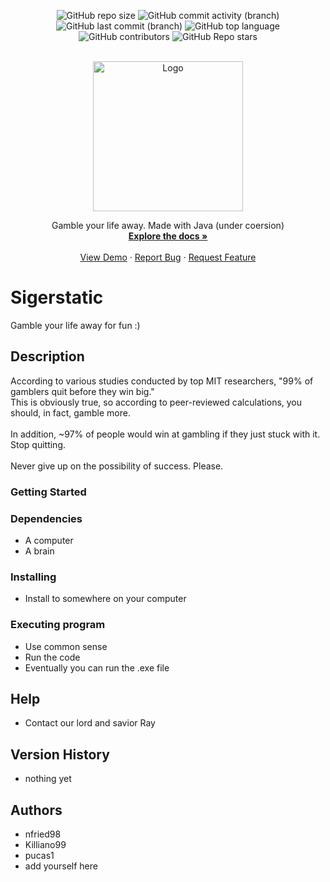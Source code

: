 
<div align="center">
  
![GitHub repo size](https://img.shields.io/github/repo-size/Ray0716/sigerstatic?style=for-the-badge&logo=github&logoColor=white&color=teal)
![GitHub commit activity (branch)](https://img.shields.io/github/commit-activity/t/Ray0716/sigerstatic?style=for-the-badge&logo=git&logoColor=white&color=orange)
![GitHub last commit (branch)](https://img.shields.io/github/last-commit/Ray0716/sigerstatic/master?style=for-the-badge&logo=commit&logoColor=white)
![GitHub top language](https://img.shields.io/github/languages/top/Ray0716/sigerstatic?style=for-the-badge&logo=javascript&logoColor=white)
![GitHub contributors](https://img.shields.io/github/contributors/Ray0716/sigerstatic?style=for-the-badge&color=red)
![GitHub Repo stars](https://img.shields.io/github/stars/Ray0716/sigerstatic?style=for-the-badge)

</div>


<!-- PROJECT LOGO -->
<br />
<div align="center">
  <a href="https://github.com/othneildrew/Best-README-Template">
    <img src="logo.png" alt="Logo" width = "240">
  </a>

  <!-- <h3 align="center">UniNav</h3> -->
  
<br>
<p></p>

  <p align="center">
Gamble your life away. Made with Java (under coersion)    <br />
    <a href="https://github.com/Ray0716/sigerstatic"><strong>Explore the docs »</strong></a>
    <br />
    <br />
    <a href="https://example.com">View Demo</a>
    ·
    <a href="https://github.com/Ray0716/sigerstatic/issues">Report Bug</a>
    ·
    <a href="https://github.com/Ray0716/sigerstatic/issues">Request Feature</a>
  </p>
</div>







# Sigerstatic

Gamble your life away for fun :)

## Description

According to various studies conducted by top MIT researchers, "99% of gamblers quit before they win big." \
This is obviously true, so according to peer-reviewed calculations, you should, in fact, gamble more. \
\
In addition, ~97% of people would win at gambling if they just stuck with it. Stop quitting. \
\
Never give up on the possibility of success. Please.

### Getting Started

### Dependencies

* A computer
* A brain

### Installing

* Install to somewhere on your computer 

### Executing program

* Use common sense
* Run the code
* Eventually you can run the .exe file

## Help

* Contact our lord and savior Ray

## Version History

* nothing yet

## Authors
* nfried98
* Killiano99
* pucas1
* add yourself here
